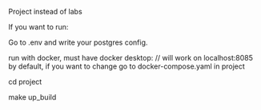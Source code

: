 Project instead of labs

If you want to run:

Go to .env and write your postgres config.

run with docker, must have docker desktop:  // will work on localhost:8085 by default, if you want to change go to docker-compose.yaml in project

cd project

make up_build